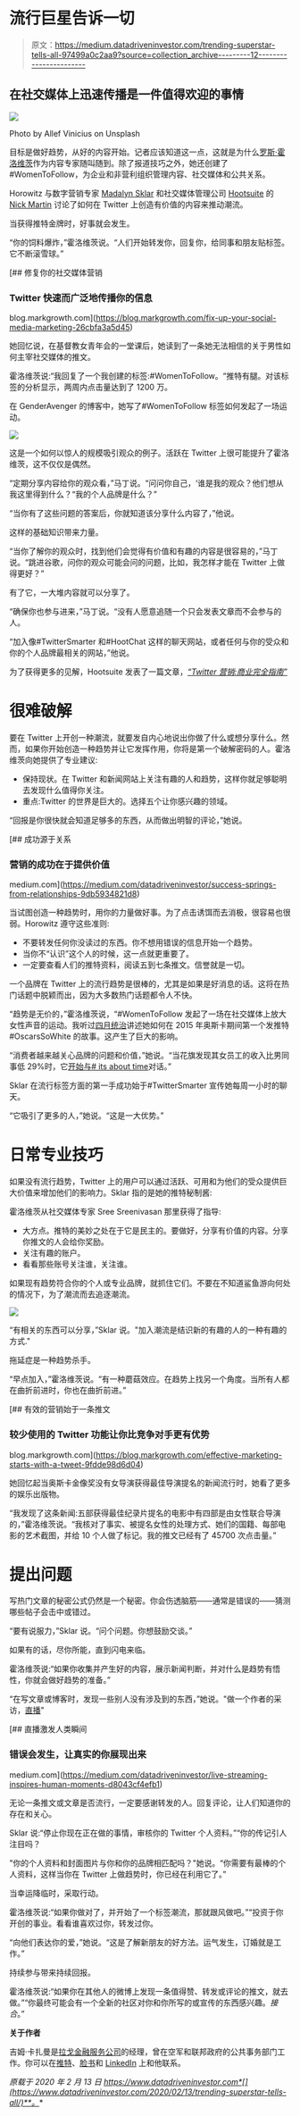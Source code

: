 # 流行巨星告诉一切

> 原文：<https://medium.datadriveninvestor.com/trending-superstar-tells-all-97499a0c2aa9?source=collection_archive---------12----------------------->

## 在社交媒体上迅速传播是一件值得欢迎的事情

![](img/66974a3de1e220524fc3c2871c9090bc.png)

Photo by Allef Vinicius on Unsplash

目标是做好趋势，从好的内容开始。记者应该知道这一点，这就是为什么[罗斯·霍洛维茨](https://twitter.com/RoseHorowitz31/)作为内容专家随叫随到。除了报道技巧之外，她还创建了#WomenToFollow，为企业和非营利组织管理内容、社交媒体和公共关系。

Horowitz 与数字营销专家 [Madalyn Sklar](https://twitter.com/MadalynSklar) 和社交媒体管理公司 [Hootsuite](https://twitter.com/Hootsuite) 的 [Nick Martin](https://twitter.com/AtNickMartin) 讨论了如何在 Twitter 上创造有价值的内容来推动潮流。

当获得推特金牌时，好事就会发生。

“你的饲料爆炸，”霍洛维茨说。“人们开始转发你，回复你，给同事和朋友贴标签。它不断滚雪球。”

[](https://blog.markgrowth.com/fix-up-your-social-media-marketing-26cbfa3a5d45) [## 修复你的社交媒体营销

### Twitter 快速而广泛地传播你的信息

blog.markgrowth.com](https://blog.markgrowth.com/fix-up-your-social-media-marketing-26cbfa3a5d45) 

她回忆说，在基督教女青年会的一堂课后，她读到了一条她无法相信的关于男性如何主宰社交媒体的推文。

霍洛维茨说:“我回复了一个我创建的标签:#WomenToFollow。“推特有腿。对该标签的分析显示，两周内点击量达到了 1200 万。

在 GenderAvenger 的博客中，她写了#WomenToFollow 标签如何发起了一场运动。

![](img/e0da96b4233ec06b9d9df5fa175a5435.png)

这是一个如何以惊人的规模吸引观众的例子。活跃在 Twitter 上很可能提升了霍洛维茨，这不仅仅是偶然。

“定期分享内容给你的观众看，”马丁说。“问问你自己，‘谁是我的观众？他们想从我这里得到什么？“我的个人品牌是什么？”

“当你有了这些问题的答案后，你就知道该分享什么内容了，”他说。

这样的基础知识带来力量。

“当你了解你的观众时，找到他们会觉得有价值和有趣的内容是很容易的，”马丁说。“跳进谷歌，问你的观众可能会问的问题，比如，我怎样才能在 Twitter 上做得更好？”

有了它，一大堆内容就可以分享了。

“确保你也参与进来，”马丁说。“没有人愿意追随一个只会发表文章而不会参与的人。

“加入像#TwitterSmarter 和#HootChat 这样的聊天网站，或者任何与你的受众和你的个人品牌最相关的网站，”他说。

为了获得更多的见解，Hootsuite 发表了一篇文章，[*“Twitter 营销:商业完全指南”*](https://blog.hootsuite.com/twitter-marketing/)

# 很难破解

要在 Twitter 上开创一种潮流，就要发自内心地说出你做了什么或想分享什么。然而，如果你开始创造一种趋势并让它发挥作用，你将是第一个破解密码的人。霍洛维茨向她提供了专业建议:

*   保持现状。在 Twitter 和新闻网站上关注有趣的人和趋势，这样你就足够聪明去发现什么值得你关注。
*   重点:Twitter 的世界是巨大的。选择五个让你感兴趣的领域。

“回报是你很快就会知道足够多的东西，从而做出明智的评论，”她说。

[](https://medium.com/datadriveninvestor/success-springs-from-relationships-9db5934821d8) [## 成功源于关系

### 营销的成功在于提供价值

medium.com](https://medium.com/datadriveninvestor/success-springs-from-relationships-9db5934821d8) 

当试图创造一种趋势时，用你的力量做好事。为了点击诱饵而去消极，很容易也很弱。Horowitz 遵守这些准则:

*   不要转发任何你没读过的东西。你不想用错误的信息开始一个趋势。
*   当你不“认识”这个人的时候，这一点就更重要了。
*   一定要查看人们的推特资料，阅读五到七条推文。信誉就是一切。

一个品牌在 Twitter 上的流行趋势是很棒的，尤其是如果是好消息的话。这将在热门话题中脱颖而出，因为大多数热门话题都令人不快。

“趋势是无价的，”霍洛维茨说，“#WomenToFollow 发起了一场在社交媒体上放大女性声音的运动。我听过[四月统治](https://twitter.com/ReignOfApril/)讲述她如何在 2015 年奥斯卡期间第一个发推特#OscarsSoWhite 的故事。这产生了巨大的影响。

“消费者越来越关心品牌的问题和价值，”她说。“当花旗发现其女员工的收入比男同事低 29%时，它[开始与# its about time](https://blog.hootsuite.com/social-media-trends/)对话。”

Sklar 在流行标签方面的第一手成功始于#TwitterSmarter 宣传她每周一小时的聊天。

“它吸引了更多的人，”她说。“这是一大优势。”

# 日常专业技巧

如果没有流行趋势，Twitter 上的用户可以通过活跃、可用和为他们的受众提供巨大价值来增加他们的影响力。Sklar 指的是她的推特秘制酱:

霍洛维茨从社交媒体专家 Sree Sreenivasan 那里获得了指导:

*   大方点。推特的美妙之处在于它是民主的。要做好，分享有价值的内容。分享你推文的人会给你奖励。
*   关注有趣的账户。
*   看看那些账号关注谁，关注谁。

如果现有趋势符合你的个人或专业品牌，就抓住它们。不要在不知道鲨鱼游向何处的情况下，为了潮流而去追逐潮流。

![](img/fd209ed303550db45726489159dab213.png)

“有相关的东西可以分享，”Sklar 说。"加入潮流是结识新的有趣的人的一种有趣的方式."

拖延症是一种趋势杀手。

“早点加入，”霍洛维茨说。“有一种蘑菇效应。在趋势上找另一个角度。当所有人都在曲折前进时，你也在曲折前进。”

[](https://blog.markgrowth.com/effective-marketing-starts-with-a-tweet-9fdde98d6d04) [## 有效的营销始于一条推文

### 较少使用的 Twitter 功能让你比竞争对手更有优势

blog.markgrowth.com](https://blog.markgrowth.com/effective-marketing-starts-with-a-tweet-9fdde98d6d04) 

她回忆起当奥斯卡金像奖没有女导演获得最佳导演提名的新闻流行时，她看了更多的娱乐出版物。

“我发现了这条新闻:五部获得最佳纪录片提名的电影中有四部是由女性联合导演的，”霍洛维茨说。“我核对了事实、被提名女性的处理方式、她们的国籍、每部电影的艺术截图，并给 10 个人做了标记。我的推文已经有了 45700 次点击量。”

# 提出问题

写热门文章的秘密公式仍然是一个秘密。你会伤透脑筋——通常是错误的——猜测哪些帖子会击中或错过。

“要有说服力，”Sklar 说。“问个问题。你想鼓励交谈。”

如果有的话，尽你所能，直到闪电来临。

霍洛维茨说:“如果你收集并产生好的内容，展示新闻判断，并对什么是趋势有悟性，你就会做好趋势的准备。”

“在写文章或博客时，发现一些别人没有涉及到的东西，”她说。"做一个作者的采访，[直播](https://medium.com/datadriveninvestor/live-stream-freely-and-legally-c313f4114a15?source=friends_link&sk=91ad5b15b134e13041368d237af2759d)"

[](https://medium.com/datadriveninvestor/live-streaming-inspires-human-moments-d8043cf4efb1) [## 直播激发人类瞬间

### 错误会发生，让真实的你展现出来

medium.com](https://medium.com/datadriveninvestor/live-streaming-inspires-human-moments-d8043cf4efb1) 

无论一条推文或文章是否流行，一定要感谢转发的人。回复评论，让人们知道你的存在和关心。

Sklar 说:“停止你现在正在做的事情，审核你的 Twitter 个人资料。”“你的传记引人注目吗？

"你的个人资料和封面图片与你和你的品牌相匹配吗？"她说。“你需要有最棒的个人资料，这样当你在 Twitter 上做趋势时，你已经在利用它了。”

当幸运降临时，采取行动。

霍洛维茨说:“如果你做对了，并开始了一个标签潮流，那就跟风做吧。”“投资于你开创的事业。看看谁喜欢过你，转发过你。

“向他们表达你的爱，”她说。“这是了解新朋友的好方法。运气发生，订婚就是工作。”

持续参与带来持续回报。

霍洛维茨说:“如果你在其他人的微博上发现一条值得赞、转发或评论的推文，就去做。”“你最终可能会有一个全新的社区对你和你所写的或宣传的东西感兴趣。*接合*。”

**关于作者**

吉姆·卡扎曼是[拉戈金融服务公司](http://largofinancialservices.com/)的经理，曾在空军和联邦政府的公共事务部门工作。你可以在[推特](https://twitter.com/JKatzaman)、[脸书](https://www.facebook.com/jim.katzaman)和 [LinkedIn](https://www.linkedin.com/in/jim-katzaman-33641b21/) 上和他联系。

*原载于 2020 年 2 月 13 日 https://www.datadriveninvestor.com*[](https://www.datadriveninvestor.com/2020/02/13/trending-superstar-tells-all/)**。**